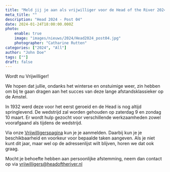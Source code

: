 ```yaml
---
title: "Meld jij je aan als vrijwilliger voor de Head of the River 2024?"
meta_title: ""
description: "Head 2024 - Post 04"
date: 2024-01-24T18:00:00.000Z
photo:
    enable: true
    image: "images/nieuws/2024/Head2024_post04.jpg"
    photographer: "Catharine Rutten"
categories: ["2024", "All"]
author: "John Doe"
tags: [""]
draft: false
---
```

Wordt nu Vrijwilliger!
<!--more-->
We hopen dat jullie, ondanks het winterse en onstuimige weer, zin hebben om bij te gaan dragen aan het succes van deze lange afstandsklassieker op de Amstel. 

In 1932 werd deze voor het eerst geroeid en de Head is nog altijd springlevend. De wedstrijd zal worden gehouden op zaterdag 9 en zondag 10 maart. Er wordt hulp gezocht voor verschillende werkzaamheden zowel voorafgaand als tijdens de wedstrijd.

Via onze [Vrijwilligerspagina](../../../over/vrijwilligers/) kun je je aanmelden. Daarbij kun je je beschikbaarheid en voorkeur voor bepaalde taken aangeven. Als je niet kunt dit jaar, maar wel op de adressenlijst wilt blijven, horen we dat ook graag. 

Mocht je behoefte hebben aan persoonlijke afstemming, neem dan contact op via vrijwilligers@headoftheriver.nl
